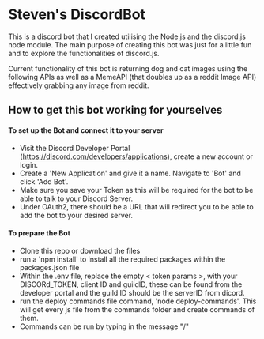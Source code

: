 # Steven's DiscordBot
This is a discord bot that I created utilising the Node.js and the discord.js node module. The main purpose of creating this bot was just for a little fun and to explore the functionalities of discord.js.

Current functionality of this bot is returning dog and cat images using the following APIs as well as a MemeAPI (that doubles up as a reddit Image API) effectively grabbing any image from reddit.

## How to get this bot working for yourselves
#### To set up the Bot and connect it to your server
* Visit the Discord Developer Portal (https://discord.com/developers/applications), create a new account or login.
* Create a 'New Application' and give it a name. Navigate to 'Bot' and click 'Add Bot'.
* Make sure you save your Token as this will be required for the bot to be able to talk to your Discord Server.
* Under OAuth2, there should be a URL that will redirect you to be able to add the bot to your desired server.

#### To prepare the Bot
* Clone this repo or download the files
* run a 'npm install' to install all the required packages within the packages.json file
* Within the .env file, replace the empty < token params >, with your DISCORd_TOKEN, client ID and guildID, these can be found from the developer portal and the guild ID should be the serverID from dicord.
* run the deploy commands file command, 'node deploy-commands'. This will get every js file from the commands folder and create commands of them.
* Commands can be run by typing in the message "/<commandName>"

